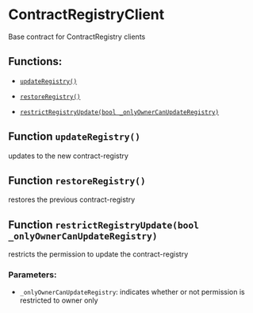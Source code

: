 # ContractRegistryClient

Base contract for ContractRegistry clients

## Functions:

* [`updateRegistry()`](contractregistryclient.md#ContractRegistryClient-updateRegistry--)

* [`restoreRegistry()`](contractregistryclient.md#ContractRegistryClient-restoreRegistry--)

* [`restrictRegistryUpdate(bool _onlyOwnerCanUpdateRegistry)`](contractregistryclient.md#ContractRegistryClient-restrictRegistryUpdate-bool-)

## Function `updateRegistry()` <a id="ContractRegistryClient-updateRegistry--"></a>

updates to the new contract-registry

## Function `restoreRegistry()` <a id="ContractRegistryClient-restoreRegistry--"></a>

restores the previous contract-registry

## Function `restrictRegistryUpdate(bool _onlyOwnerCanUpdateRegistry)` <a id="ContractRegistryClient-restrictRegistryUpdate-bool-"></a>

restricts the permission to update the contract-registry

### Parameters:

* `_onlyOwnerCanUpdateRegistry`:  indicates whether or not permission is restricted to owner only
